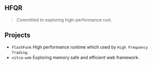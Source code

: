 ## HFQR

> Committed to exploring high-performance rust.

## Projects

- `FlashFunk` High performance runtime which used by `High Frequency Trading`.
- `xitca-web` Exploring memory safe and efficient web framework.
